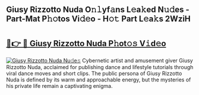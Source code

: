 ## Giusy Rizzotto Nuda O𝚗𝚕yf𝚊ns L𝚎a𝚔ed N𝚞𝚍es - Part-Mat P𝚑𝚘tos Vi𝚍𝚎o - H𝚘𝚝 Part L𝚎a𝚔s 2WziH

# <h2><a href="http://kfd1dz.oniu.top/?m=Giusy+Rizzotto+Nuda">🔗👉 🔴 Giusy Rizzotto Nuda P𝚑ot𝚘𝚜 V𝚒d𝚎o</a></h2>

[![Giusy Rizzotto Nuda Nu𝚍e𝚜](https://i.imgur.com/0qMVB7G.gif)](http://kfd1dz.oniu.top/?m=Giusy+Rizzotto+Nuda)
Cybernetic artist and amusement giver Giusy Rizzotto Nuda, acclaimed for publishing dance and lifestyle tutorials through viral dance moves and short clips. The public persona of Giusy Rizzotto Nuda is defined by its warm and approachable energy, but the mysteries of his private life remain a captivating enigma.  
